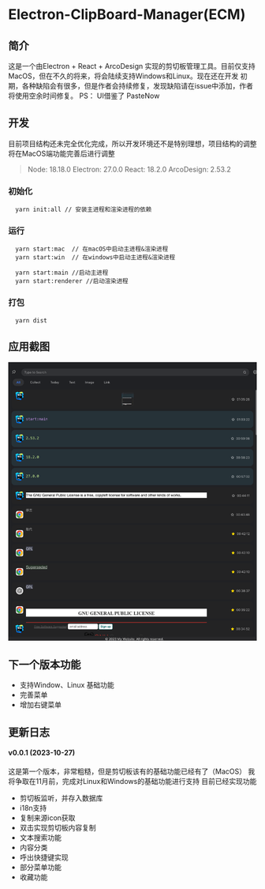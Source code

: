 # Electron-ClipBoard-Manager(ECM)

## 简介
  这是一个由Electron + React + ArcoDesign 实现的剪切板管理工具。目前仅支持MacOS，但在不久的将来，将会陆续支持Windows和Linux。现在还在开发
  初期，各种缺陷会有很多，但是作者会持续修复，发现缺陷请在issue中添加，作者将使用空余时间修复。
  PS： UI借鉴了 PasteNow

## 开发
  目前项目结构还未完全优化完成，所以开发环境还不是特别理想，项目结构的调整将在MacOS端功能完善后进行调整

  > Node: 18.18.0  Electron: 27.0.0  React: 18.2.0  ArcoDesign: 2.53.2

### 初始化
  ```shell
    yarn init:all // 安装主进程和渲染进程的依赖
  ```
### 运行
  ``` shell
    yarn start:mac  // 在macOS中启动主进程&渲染进程
    yarn start:win  // 在windows中启动主进程&渲染进程
  ```
  ```shell
    yarn start:main //启动主进程
    yarn start:renderer //启动渲染进程
  ```
### 打包
  ``` shell
    yarn dist
  ```

## 应用截图

![](docs/screenshot.png)

## 下一个版本功能
- 支持Window、Linux 基础功能
- 完善菜单
- 增加右键菜单

## 更新日志
#### v0.0.1 (2023-10-27)
这是第一个版本，非常粗糙，但是剪切板该有的基础功能已经有了（MacOS）
我将争取在11月前，完成对Linux和Windows的基础功能进行支持
目前已经实现功能
- 剪切板监听，并存入数据库
- i18n支持
- 复制来源icon获取
- 双击实现剪切板内容复制
- 文本搜索功能
- 内容分类
- 呼出快捷键实现
- 部分菜单功能
- 收藏功能
